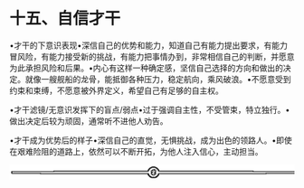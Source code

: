 # 十五、自信才干

•才干的下意识表现•深信自己的优势和能力，知道自己有能力提出要求，有能力冒风险，有能力接受新的挑战，有能力把事情办到，非常相信自己的判断，并愿意为此承担风险和后果。•内心有这样一种确定感，坚信自己选择的方向和做出的决定。就像一艘舰船的龙骨，能抵御各种压力，稳定航向，乘风破浪。•不愿意受到约束和束缚，不愿意被外界定义，希望自己有足够的自主权。

•才干滤镜/无意识发挥下的盲点/弱点•过于强调自主性，不受管束，特立独行。•做出决定后较为顽固，通常听不进他人劝告。

•才干成为优势后的样子•深信自己的直觉，无惧挑战，成为出色的领路人。•即使在艰难险阻的道路上，依然可以不断开拓，为他人注入信心，主动担当。

![](img/6c7de331872a8117bb5e80b7aec8953a.png)